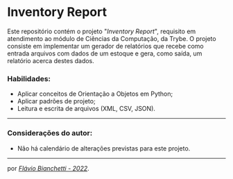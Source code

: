 # Inventory Report

Este repositório contém o projeto "_Inventory Report_", requisito em atendimento ao módulo de Ciências da Computação, da Trybe. O projeto consiste em implementar um gerador de relatórios que recebe como entrada arquivos com dados de um estoque e gera, como saída, um relatório acerca destes dados.

### Habilidades:
 - Aplicar conceitos de Orientação a Objetos em Python;
 - Aplicar padrões de projeto;
 - Leitura e escrita de arquivos (XML, CSV, JSON).
<!-- --- -->
<!-- ### Foram utilizados na construção desta página:

<section>
  <a
    href="https://developer.mozilla.org/en-US/docs/Web/HTML"
    target="_blank">
    <img
      align="center"
      height="30"
      src="https://img.shields.io/badge/HTML5-E34F26?style=for-the-badge&logo=html5&logoColor=white"
    />
  </a>
  <a
    href="https://developer.mozilla.org/en-US/docs/Web/CSS"
    target="_blank">
    <img
      align="center"
      height="30"
      src="https://img.shields.io/badge/CSS-239120?&style=for-the-badge&logo=css3&logoColor=white"
    />
  </a>
</section>

---
### Página do projeto - Trybe

Você pode encontrar o GitHub original do projeto _[aqui]()_. -->

---
### Considerações do autor:

- Não há calendário de alterações previstas para este projeto.

<!-- Você pode ver o resultado deste projeto _[aqui]()_. -->

---

por _[Flávio Bianchetti - 2022](https://www.linkedin.com/in/flaviobianchetti/)_.
